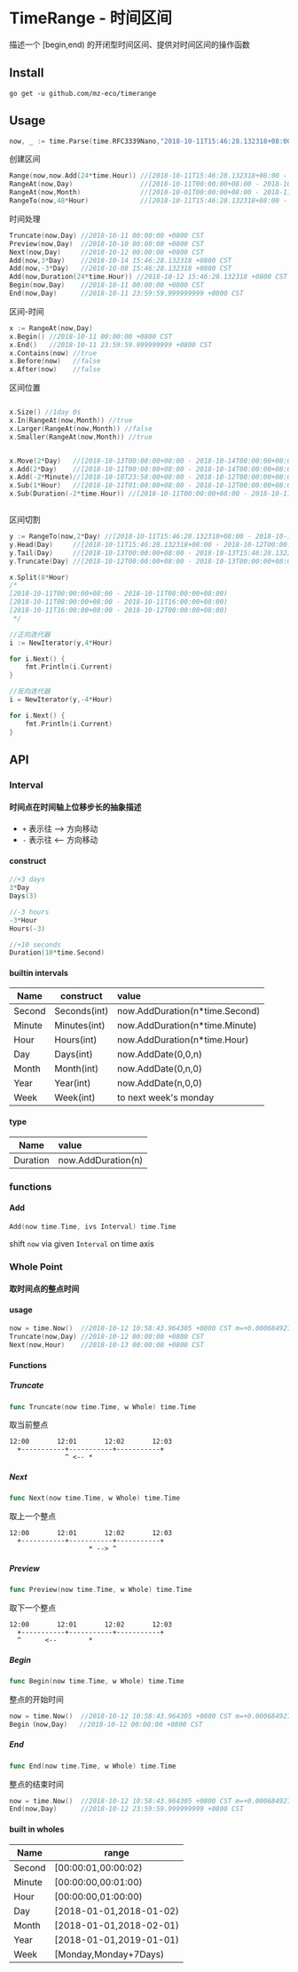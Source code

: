 # TimeRange - 时间区间
描述一个 [begin,end) 的开闭型时间区间、提供对时间区间的操作函数

## Install
```shell
go get -u github.com/mz-eco/timerange
```
## Usage
```go
now, _ := time.Parse(time.RFC3339Nano,"2018-10-11T15:46:28.132318+08:00")
```

创建区间
```go
Range(now,now.Add(24*time.Hour)) //[2018-10-11T15:46:28.132318+08:00 - 2018-10-12T15:46:28.132318+08:00)
RangeAt(now,Day)                 //[2018-10-11T00:00:00+08:00 - 2018-10-12T00:00:00+08:00)
RangeAt(now,Month)				 //[2018-10-01T00:00:00+08:00 - 2018-11-01T00:00:00+08:00)
RangeTo(now,48*Hour)             //[2018-10-11T15:46:28.132318+08:00 - 2018-10-13T15:46:28.132318+08:00)
```
时间处理
```go
Truncate(now,Day) //2018-10-11 00:00:00 +0800 CST
Preview(now,Day)  //2018-10-10 00:00:00 +0800 CST
Next(now,Day)     //2018-10-12 00:00:00 +0800 CST
Add(now,3*Day)    //2018-10-14 15:46:28.132318 +0800 CST
Add(now,-3*Day)   //2018-10-08 15:46:28.132318 +0800 CST
Add(now,Duration(24*time.Hour)) //2018-10-12 15:46:28.132318 +0800 CST
Begin(now,Day)    //2018-10-11 00:00:00 +0800 CST
End(now,Day)      //2018-10-11 23:59:59.999999999 +0800 CST
```

区间-时间
```go
x := RangeAt(now,Day)
x.Begin() //2018-10-11 00:00:00 +0800 CST
x.End()   //2018-10-11 23:59:59.999999999 +0800 CST
x.Contains(now) //true
x.Before(now)   //false
x.After(now)    //false
```
区间位置
```go

x.Size() //1day 0s
x.In(RangeAt(now,Month)) //true
x.Larger(RangeAt(now,Month)) //false
x.Smaller(RangeAt(now,Month)) //true


x.Move(2*Day)   //[2018-10-13T00:00:00+08:00 - 2018-10-14T00:00:00+08:00)
x.Add(2*Day)    //[2018-10-11T00:00:00+08:00 - 2018-10-14T00:00:00+08:00)
x.Add(-2*Minute)//[2018-10-10T23:58:00+08:00 - 2018-10-12T00:00:00+08:00)
x.Sub(1*Hour)   //[2018-10-11T01:00:00+08:00 - 2018-10-12T00:00:00+08:00)
x.Sub(Duration(-2*time.Hour)) //[2018-10-11T00:00:00+08:00 - 2018-10-11T22:00:00+08:00)



```
区间切割
```go
y := RangeTo(now,2*Day) //[2018-10-11T15:46:28.132318+08:00 - 2018-10-13T15:46:28.132318+08:00)
y.Head(Day)     //[2018-10-11T15:46:28.132318+08:00 - 2018-10-12T00:00:00+08:00)
y.Tail(Day)     //[2018-10-13T00:00:00+08:00 - 2018-10-13T15:46:28.132318+08:00)
y.Truncate(Day) //[2018-10-12T00:00:00+08:00 - 2018-10-13T00:00:00+08:00)

x.Split(8*Hour)
/*
[2018-10-11T00:00:00+08:00 - 2018-10-11T08:00:00+08:00)
[2018-10-11T08:00:00+08:00 - 2018-10-11T16:00:00+08:00)
[2018-10-11T16:00:00+08:00 - 2018-10-12T00:00:00+08:00)
 */

//正向迭代器
i := NewIterator(y,4*Hour)

for i.Next() {
    fmt.Println(i.Current)
}

//反向迭代器
i = NewIterator(y,-4*Hour)

for i.Next() {
    fmt.Println(i.Current)
}
```

## API
### Interval
#### 时间点在时间轴上位移步长的抽象描述

- ```+``` 表示往 --> 方向移动
- ```-``` 表示往 <-- 方向移动

#### construct
```go
//+3 days
3*Day
Days(3)

//-3 hours
-3*Hour
Hours(-3)

//+10 seconds
Duration(10*time.Second)
```

#### builtin intervals

| Name     |construct|value        |
|----------|-----    |:-------------|
| Second   |Seconds(int)|now.AddDuration(n*time.Second) |
| Minute   |Minutes(int)| now.AddDuration(n*time.Minute) |
| Hour     |Hours(int)| now.AddDuration(n*time.Hour)  |
| Day      |Days(int)| now.AddDate(0,0,n)  |
| Month    |Month(int)| now.AddDate(0,n,0)  |
| Year     |Year(int) |now.AddDate(n,0,0)  |
| Week     |Week(int)| to next week's monday|

#### type
| Name     |value       |
|----------|:-------------|
| Duration   | now.AddDuration(n) |

### functions
#### Add
```go
Add(now time.Time, ivs Interval) time.Time
```
shift ```now``` via given ```Interval``` on time axis


### Whole Point
#### 取时间点的整点时间
#### usage
```go
now = time.Now()  //2018-10-12 10:58:43.964305 +0800 CST m=+0.000684927
Truncate(now,Day) //2018-10-12 00:00:00 +0800 CST
Next(now,Hour)    //2018-10-13 00:00:00 +0800 CST
```
#### Functions
##### Truncate
```go
func Truncate(now time.Time, w Whole) time.Time
```
取当前整点
```
12:00       12:01       12:02       12:03
  +-----------+-----------+-----------+
              ^ <-- *
```
##### Next
```go
func Next(now time.Time, w Whole) time.Time
```
取上一个整点
```
12:00       12:01       12:02       12:03
  +-----------+-----------+-----------+
                    * --> ^
```
##### Preview
```go
func Preview(now time.Time, w Whole) time.Time
```
取下一个整点
```
12:00       12:01       12:02       12:03
  +-----------+-----------+-----------+
  ^      <--        *
```
##### Begin
```go
func Begin(now time.Time, w Whole) time.Time
```
整点的开始时间
```go
now = time.Now()  //2018-10-12 10:58:43.964305 +0800 CST m=+0.000684927
Begin（now,Day)   //2018-10-12 00:00:00 +0800 CST
```
##### End
```go
func End(now time.Time, w Whole) time.Time
```
整点的结束时间
```go
now = time.Now()  //2018-10-12 10:58:43.964305 +0800 CST m=+0.000684927
End(now,Day)      //2018-10-12 23:59:59.999999999 +0800 CST
```
#### built in wholes
| Name     |range|
|----------|-----    |
| Second   |[00:00:01,00:00:02)|
| Minute   |[00:00:00,00:01:00)|
| Hour     |[00:00:00,01:00:00)|
| Day      |[2018-01-01,2018-01-02)|
| Month    |[2018-01-01,2018-02-01)|
| Year     |[2018-01-01,2019-01-01)|
| Week     |[Monday,Monday+7Days)|
